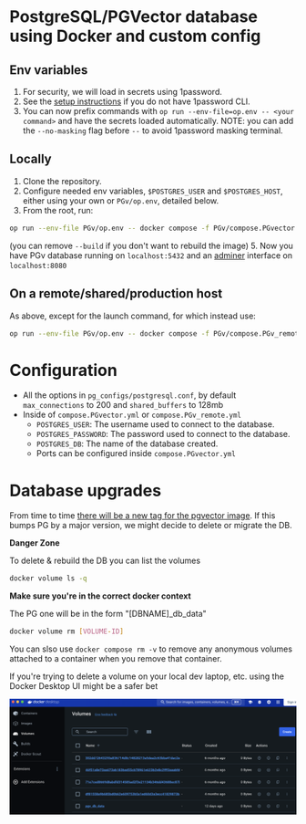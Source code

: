 # PostgreSQL/PGVector database using Docker and custom config

## Env variables
1. For security, we will load in secrets using 1password.
2. See the [setup instructions](https://github.com/OoriData/sysops/wiki/Developer-tips-%26-tricks#using-1password-environments) if you do not have 1password CLI. 
3. You can now prefix commands with `op run --env-file=op.env -- <your command>` and have the secrets loaded automatically.
NOTE: you can add the `--no-masking` flag before `--` to avoid 1password masking terminal.

## Locally
1. Clone the repository.
2. Configure needed env variables, `$POSTGRES_USER` and `$POSTGRES_HOST`, either using your own or `PGv/op.env`, detailed below.
3. From the root, run:
```sh
op run --env-file PGv/op.env -- docker compose -f PGv/compose.PGvector.yml up -d --build
```
(you can remove `--build` if you don't want to rebuild the image)
5. Now you have PGv database running on `localhost:5432` and an [adminer](https://www.adminer.org/) interface on `localhost:8080`

## On a remote/shared/production host

As above, except for the launch command, for which instead use:

```sh
op run --env-file PGv/op.env -- docker compose -f PGv/compose.PGv_remote.yml up -d --build
```

# Configuration
- All the options in `pg_configs/postgresql.conf`, by default `max_connections` to 200  and `shared_buffers` to 128mb
- Inside of `compose.PGvector.yml` or `compose.PGv_remote.yml`
  - `POSTGRES_USER`: The username used to connect to the database.
  - `POSTGRES_PASSWORD`: The password used to connect to the database.
  - `POSTGRES_DB`: The name of the database created.
  - Ports can be configured inside `compose.PGvector.yml`

# Database upgrades

From time to time [there will be a new tag for the pgvector image](https://hub.docker.com/r/pgvector/pgvector/tags). If this bumps PG by a major version, we might decide to delete or migrate the DB.

**Danger Zone**

To delete & rebuild the DB you can list the volumes

```sh
docker volume ls -q
```

**Make sure you're in the correct docker context**

The PG one will be in the form "[DBNAME]_db_data"

```sh
docker volume rm [VOLUME-ID]
```

You can slso use `docker compose rm -v` to remove any anonymous volumes attached to a container when you remove that container.

If you're trying to delete a volume on your local dev laptop, etc. using the Docker Desktop UI might be a safer bet

![Docker Desktop Volumes screen](<docker-desktop-volumes-screenshot.png>)
